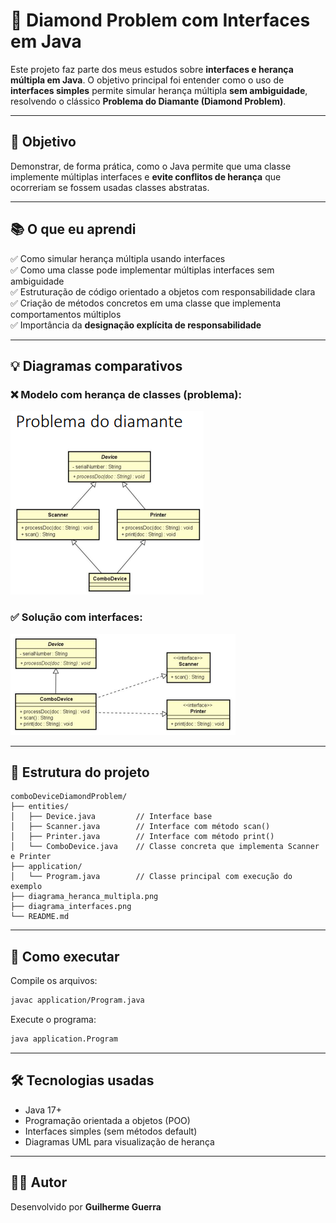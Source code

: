 # 🧩 Diamond Problem com Interfaces em Java

Este projeto faz parte dos meus estudos sobre **interfaces e herança múltipla em Java**. O objetivo principal foi entender como o uso de **interfaces simples** permite simular herança múltipla **sem ambiguidade**, resolvendo o clássico **Problema do Diamante (Diamond Problem)**.

---

## 📌 Objetivo

Demonstrar, de forma prática, como o Java permite que uma classe implemente múltiplas interfaces e **evite conflitos de herança** que ocorreriam se fossem usadas classes abstratas.

---

## 📚 O que eu aprendi

✅ Como simular herança múltipla usando interfaces  
✅ Como uma classe pode implementar múltiplas interfaces sem ambiguidade  
✅ Estruturação de código orientado a objetos com responsabilidade clara  
✅ Criação de métodos concretos em uma classe que implementa comportamentos múltiplos  
✅ Importância da **designação explícita de responsabilidade**

---

## 💡 Diagramas comparativos

### ❌ Modelo com herança de classes (problema):

![Herança múltipla com ambiguidade](diagrama_heranca_multipla.png)

### ✅ Solução com interfaces:

![Interface resolvendo o problema](diagrama_interfaces.png)

---

## 🧠 Estrutura do projeto

```
comboDeviceDiamondProblem/
├── entities/
│   ├── Device.java         // Interface base
│   ├── Scanner.java        // Interface com método scan()
│   ├── Printer.java        // Interface com método print()
│   └── ComboDevice.java    // Classe concreta que implementa Scanner e Printer
├── application/
│   └── Program.java        // Classe principal com execução do exemplo
├── diagrama_heranca_multipla.png
├── diagrama_interfaces.png
└── README.md
```

---

## 🚀 Como executar

Compile os arquivos:
```bash
javac application/Program.java
```

Execute o programa:
```bash
java application.Program
```

---

## 🛠️ Tecnologias usadas

- Java 17+  
- Programação orientada a objetos (POO)  
- Interfaces simples (sem métodos default)  
- Diagramas UML para visualização de herança

---

## 👨‍💻 Autor

Desenvolvido por **Guilherme Guerra**